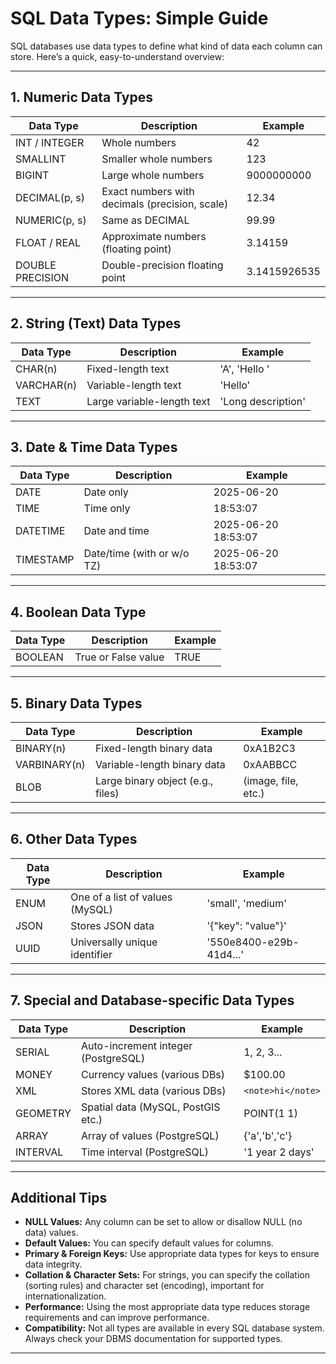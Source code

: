 # SQL Data Types: Simple Guide

SQL databases use data types to define what kind of data each column can store. Here’s a quick, easy-to-understand overview:

---

## 1. Numeric Data Types

| Data Type            | Description                                   | Example      |
|----------------------|-----------------------------------------------|--------------|
| INT / INTEGER        | Whole numbers                                 | 42           |
| SMALLINT             | Smaller whole numbers                         | 123          |
| BIGINT               | Large whole numbers                           | 9000000000   |
| DECIMAL(p, s)        | Exact numbers with decimals (precision, scale)| 12.34        |
| NUMERIC(p, s)        | Same as DECIMAL                               | 99.99        |
| FLOAT / REAL         | Approximate numbers (floating point)          | 3.14159      |
| DOUBLE PRECISION     | Double-precision floating point               | 3.1415926535 |

---

## 2. String (Text) Data Types

| Data Type   | Description                    | Example              |
|-------------|-------------------------------|----------------------|
| CHAR(n)     | Fixed-length text             | 'A', 'Hello     '    |
| VARCHAR(n)  | Variable-length text          | 'Hello'              |
| TEXT        | Large variable-length text    | 'Long description'   |

---

## 3. Date & Time Data Types

| Data Type   | Description                    | Example                |
|-------------|-------------------------------|------------------------|
| DATE        | Date only                     | 2025-06-20             |
| TIME        | Time only                     | 18:53:07               |
| DATETIME    | Date and time                 | 2025-06-20 18:53:07    |
| TIMESTAMP   | Date/time (with or w/o TZ)    | 2025-06-20 18:53:07    |

---

## 4. Boolean Data Type

| Data Type   | Description               | Example    |
|-------------|--------------------------|------------|
| BOOLEAN     | True or False value       | TRUE       |

---

## 5. Binary Data Types

| Data Type       | Description                         | Example                |
|-----------------|------------------------------------|------------------------|
| BINARY(n)       | Fixed-length binary data            | 0xA1B2C3              |
| VARBINARY(n)    | Variable-length binary data         | 0xAABBCC              |
| BLOB            | Large binary object (e.g., files)   | (image, file, etc.)    |

---

## 6. Other Data Types

| Data Type   | Description                        | Example                |
|-------------|------------------------------------|------------------------|
| ENUM        | One of a list of values (MySQL)    | 'small', 'medium'      |
| JSON        | Stores JSON data                   | '{"key": "value"}'     |
| UUID        | Universally unique identifier      | '550e8400-e29b-41d4...'|

---

## 7. Special and Database-specific Data Types

| Data Type   | Description                                | Example               |
|-------------|--------------------------------------------|-----------------------|
| SERIAL      | Auto-increment integer (PostgreSQL)        | 1, 2, 3...            |
| MONEY       | Currency values (various DBs)              | $100.00               |
| XML         | Stores XML data (various DBs)              | `<note>hi</note>`     |
| GEOMETRY    | Spatial data (MySQL, PostGIS etc.)         | POINT(1 1)            |
| ARRAY       | Array of values (PostgreSQL)               | {'a','b','c'}         |
| INTERVAL    | Time interval (PostgreSQL)                 | '1 year 2 days'       |

---

## Additional Tips

- **NULL Values:** Any column can be set to allow or disallow NULL (no data) values.
- **Default Values:** You can specify default values for columns.
- **Primary & Foreign Keys:** Use appropriate data types for keys to ensure data integrity.
- **Collation & Character Sets:** For strings, you can specify the collation (sorting rules) and character set (encoding), important for internationalization.
- **Performance:** Using the most appropriate data type reduces storage requirements and can improve performance.
- **Compatibility:** Not all types are available in every SQL database system. Always check your DBMS documentation for supported types.

---
